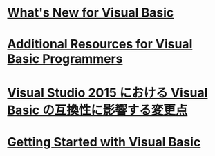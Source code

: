 # [What's New for Visual Basic](whats-new.md)
# [Additional Resources for Visual Basic Programmers](additional-resources.md)
# [Visual Studio 2015 における Visual Basic の互換性に影響する変更点](breaking-changes-in-visual-studio-2015.md)
# [Getting Started with Visual Basic](index.md)
